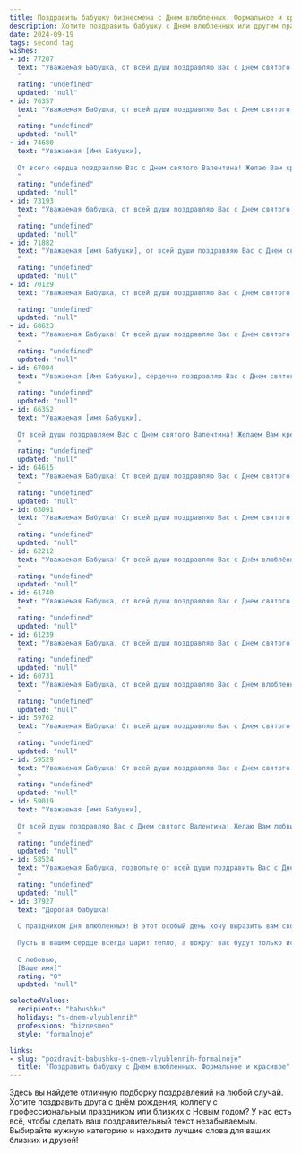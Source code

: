 ```yaml
---
title: Поздравить бабушку бизнесмена с Днем влюбленных. Формальное и красивое
description: Хотите поздравить бабушку с Днем влюбленных или другим праздником? Наш ИИ создаст незабываемое поздравление, а вы обязательно выделитесь среди других.  
date: 2024-09-19
tags: second tag
wishes:
- id: 77207
  text: "Уважаемая Бабушка, от всей души поздравляю Вас с Днем святого Валентина! Желаю Вам крепкого здоровья, неисчерпаемого оптимизма и  окружения любовью близких людей. Пусть этот день подарит Вам светлые эмоции и приятные моменты.
  "
  rating: "undefined"
  updated: "null"
- id: 76357
  text: "Уважаемая Бабушка, от всей души поздравляю Вас с Днем святого Валентина! Желаю Вам  любви, тепла и радости в этот особенный день. Пусть Ваша жизнь будет наполнена заботой и вниманием близких людей.
  "
  rating: "undefined"
  updated: "null"
- id: 74680
  text: "Уважаемая [Имя Бабушки],
  
  От всего сердца поздравляю Вас с Днем святого Валентина! Желаю Вам крепкого здоровья, неиссякаемой энергии и душевного тепла. Пусть Ваша жизнь будет наполнена любовью, заботой и радостью,  а работа в бизнесе приносит  успех и процветание. С любовью, [Ваше имя].
  "
  rating: "undefined"
  updated: "null"
- id: 73193
  text: "Уважаемая бабушка, от всей души поздравляю Вас с Днем святого Валентина! Желаю Вам крепкого здоровья,  радости, благополучия и чтобы каждый день был наполнен любовью и заботой близких.
  "
  rating: "undefined"
  updated: "null"
- id: 71882
  text: "Уважаемая [имя Бабушки], от всей души поздравляю Вас с Днем святого Валентина! Желаю Вам любви, тепла и нежности в этот прекрасный день. Пусть Ваша жизнь будет наполнена радостью, счастьем и благополучием.
  "
  rating: "undefined"
  updated: "null"
- id: 70129
  text: "Уважаемая Бабушка, от всей души поздравляю Вас с Днем святого Валентина! Желаю Вам море любви, тепла и радости, чтобы каждый день был наполнен счастьем и добрыми эмоциями. Пусть Ваша душа всегда будет светла и полна надежды, как роса на рассвете.
  "
  rating: "undefined"
  updated: "null"
- id: 68623
  text: "Уважаемая Бабушка! От всей души поздравляю Вас с Днем святого Валентина! Желаю Вам море любви, нежности и теплых чувств. Пусть этот день подарит Вам радостные моменты и приятные сюрпризы.
  "
  rating: "undefined"
  updated: "null"
- id: 67094
  text: "Уважаемая [Имя Бабушки], сердечно поздравляю Вас с Днем святого Валентина! Желаю Вам крепкого здоровья, семейного благополучия и ярких моментов, наполненных любовью и заботой. Пусть Ваша жизнь будет полна радости и счастья!
  "
  rating: "undefined"
  updated: "null"
- id: 66352
  text: "Уважаемая [имя Бабушки],
  
  От всей души поздравляем Вас с Днем святого Валентина! Желаем Вам крепкого здоровья, огромного счастья, любви и заботы от Ваших близких. Пусть этот день будет наполнен радостными мгновениями и теплыми словами.
  "
  rating: "undefined"
  updated: "null"
- id: 64615
  text: "Уважаемая Бабушка! От всей души поздравляю Вас с Днем святого Валентина! Желаю Вам крепкого здоровья, благополучия и бесконечной любви! Пусть каждый день Вашей жизни будет наполнен радостью и теплом, как и Ваше сердце, полное любви к близким.
  "
  rating: "undefined"
  updated: "null"
- id: 63091
  text: "Уважаемая Бабушка! От всей души поздравляю Вас с Днем святого Валентина! Желаю Вам тепла, любви, душевного спокойствия и благополучия. Пусть в Вашей жизни всегда царят радость и гармония.
  "
  rating: "undefined"
  updated: "null"
- id: 62212
  text: "Уважаемая Бабушка! От всей души поздравляю Вас с Днём влюблённых! Желаю Вам крепкого здоровья, радости, любви и семейного благополучия! Пусть этот праздник подарит Вам много счастливых моментов и приятных впечатлений!
  "
  rating: "undefined"
  updated: "null"
- id: 61740
  text: "Уважаемая Бабушка, от всей души поздравляю Вас с Днем святого Валентина! Желаю Вам тепла, сердечности и любви в этот прекрасный праздник. Пусть Ваша жизнь будет наполнена радостью и счастьем, а любовь близких всегда будет Вашей опорой.
  "
  rating: "undefined"
  updated: "null"
- id: 61239
  text: "Уважаемая Бабушка, от всей души поздравляю Вас с Днем святого Валентина! Желаю Вам в этот день ощутить всю силу любви, заботы и внимания от близких людей. Пусть Ваше сердце всегда будет согрето любовью и счастьем, пусть каждый день будет наполнен светлыми эмоциями и приятными моментами.
  "
  rating: "undefined"
  updated: "null"
- id: 60731
  text: "Уважаемая Бабушка, от всей души поздравляю Вас с Днем влюбленных! Желаю Вам в этот день тепла, любви и радости, которая дарит Вам силы и вдохновение в Вашей  бизнес-деятельности. Пусть Ваша жизнь будет наполнена счастливыми моментами и яркими событиями!
  "
  rating: "undefined"
  updated: "null"
- id: 59762
  text: "Уважаемая Бабушка! От всей души поздравляю Вас с Днем святого Валентина! Желаю Вам любви, тепла, семейного уюта и всего самого светлого и прекрасного в этот замечательный день. Пусть Ваше сердце всегда будет согрето заботой и вниманием близких людей!
  "
  rating: "undefined"
  updated: "null"
- id: 59529
  text: "Уважаемая Бабушка! От всей души поздравляю Вас с Днем святого Валентина! Желаю Вам крепкого здоровья, семейного благополучия и бесконечной любви! Пусть каждый день Вашей жизни будет наполнен радостью, теплотой и искренними чувствами.
  "
  rating: "undefined"
  updated: "null"
- id: 59019
  text: "Уважаемая [имя Бабушки],
  
  От всей души поздравляю Вас с Днем святого Валентина! Желаю Вам любви, радости, тепла и семейного благополучия. Пусть этот день подарит Вам прекрасные моменты и незабываемые эмоции.
  "
  rating: "undefined"
  updated: "null"
- id: 58524
  text: "Уважаемая Бабушка, позвольте от всей души поздравить Вас с Днем Святого Валентина! Желаю Вам любви, радости, тепла и  нежной заботы. Пусть этот день станет светлым и счастливым, наполненным приятными сюрпризами и искренними чувствами.
  "
  rating: "undefined"
  updated: "null"
- id: 37927
  text: "Дорогая бабушка!
  
  С праздником Дня влюбленных! В этот особый день хочу выразить вам свою безмерную любовь и уважение. Вы для нас – источник вдохновения и мудрости. Ваши жизненные достижения, как успешный бизнесмен, служат примером стойкости и трудолюбия.
  
  Пусть в вашем сердце всегда царит тепло, а вокруг вас будут только искренние и любящие люди. Спасибо за всё, что вы делаете для нашей семьи. Желаю вам здоровья, счастья и вечной гармонии в душе.
  
  С любовью,
  [Ваше имя]"
  rating: "0"
  updated: "null"

selectedValues:
  recipients: "babushku"
  holidays: "s-dnem-vlyublennih"
  professions: "biznesmen"
  style: "formalnoje"

links:
- slug: "pozdravit-babushku-s-dnem-vlyublennih-formalnoje"
  title: "Поздравить бабушку с Днем влюбленных. Формальное и красивое"
---
```


Здесь вы найдете отличную подборку поздравлений на любой случай. 
Хотите поздравить друга с днём рождения, коллегу с профессиональным праздником или близких с Новым годом? У нас есть всё, чтобы сделать ваш поздравительный текст незабываемым. Выбирайте нужную категорию и находите лучшие слова для ваших близких и друзей!
